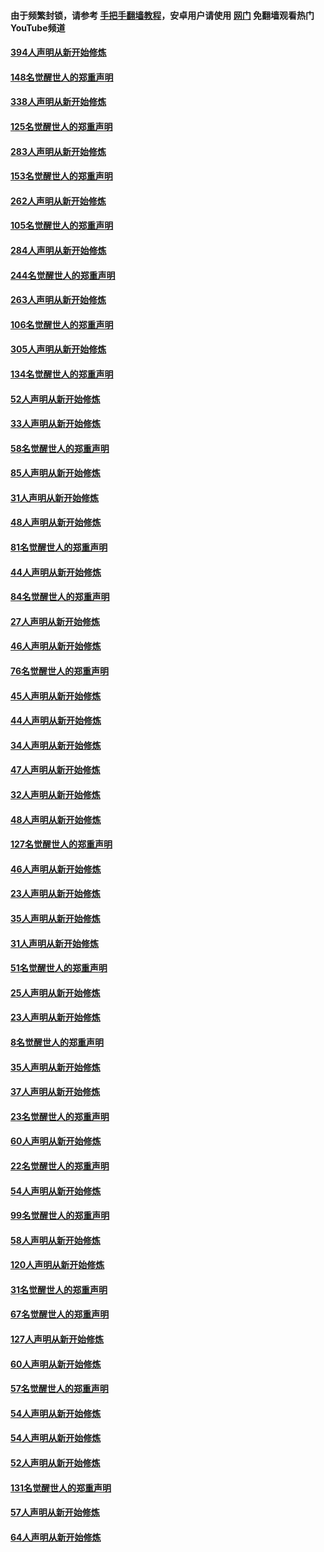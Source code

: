 #### 由于频繁封锁，请参考 [手把手翻墙教程](https://github.com/gfw-breaker/guides/wiki/)，安卓用户请使用 [网门](https://github.com/gfw-breaker/nogfw/blob/master/dl.md?t=05021100) 免翻墙观看热门YouTube频道 

#### [394人声明从新开始修炼](../pages/91/423914.md?t=05021100) 

#### [148名觉醒世人的郑重声明](../pages/91/423913.md?t=05021100) 

#### [338人声明从新开始修炼](../pages/91/423540.md?t=05021100) 

#### [125名觉醒世人的郑重声明](../pages/91/423539.md?t=05021100) 

#### [283人声明从新开始修炼](../pages/91/423296.md?t=05021100) 

#### [153名觉醒世人的郑重声明](../pages/91/423295.md?t=05021100) 

#### [262人声明从新开始修炼](../pages/91/423004.md?t=05021100) 

#### [105名觉醒世人的郑重声明](../pages/91/423003.md?t=05021100) 

#### [284人声明从新开始修炼](../pages/91/422707.md?t=05021100) 

#### [244名觉醒世人的郑重声明](../pages/91/422706.md?t=05021100) 

#### [263人声明从新开始修炼](../pages/91/422553.md?t=05021100) 

#### [106名觉醒世人的郑重声明](../pages/91/422552.md?t=05021100) 

#### [305人声明从新开始修炼](../pages/91/422153.md?t=05021100) 

#### [134名觉醒世人的郑重声明](../pages/91/422152.md?t=05021100) 

#### [52人声明从新开始修炼](../pages/91/421846.md?t=05021100) 

#### [33人声明从新开始修炼](../pages/91/421804.md?t=05021100) 

#### [58名觉醒世人的郑重声明](../pages/91/421845.md?t=05021100) 

#### [85人声明从新开始修炼](../pages/91/421769.md?t=05021100) 

#### [31人声明从新开始修炼](../pages/91/421763.md?t=05021100) 

#### [48人声明从新开始修炼](../pages/91/421605.md?t=05021100) 

#### [81名觉醒世人的郑重声明](../pages/91/421656.md?t=05021100) 

#### [44人声明从新开始修炼](../pages/91/421544.md?t=05021100) 

#### [84名觉醒世人的郑重声明](../pages/91/421543.md?t=05021100) 

#### [27人声明从新开始修炼](../pages/91/421465.md?t=05021100) 

#### [46人声明从新开始修炼](../pages/91/421454.md?t=05021100) 

#### [76名觉醒世人的郑重声明](../pages/91/421453.md?t=05021100) 

#### [45人声明从新开始修炼](../pages/91/421452.md?t=05021100) 

#### [44人声明从新开始修炼](../pages/91/421422.md?t=05021100) 

#### [34人声明从新开始修炼](../pages/91/421322.md?t=05021100) 

#### [47人声明从新开始修炼](../pages/91/421264.md?t=05021100) 

#### [32人声明从新开始修炼](../pages/91/421225.md?t=05021100) 

#### [48人声明从新开始修炼](../pages/91/421202.md?t=05021100) 

#### [127名觉醒世人的郑重声明](../pages/91/421224.md?t=05021100) 

#### [46人声明从新开始修炼](../pages/91/421203.md?t=05021100) 

#### [23人声明从新开始修炼](../pages/91/421138.md?t=05021100) 

#### [35人声明从新开始修炼](../pages/91/421122.md?t=05021100) 

#### [31人声明从新开始修炼](../pages/91/421081.md?t=05021100) 

#### [51名觉醒世人的郑重声明](../pages/91/421080.md?t=05021100) 

#### [25人声明从新开始修炼](../pages/91/421020.md?t=05021100) 

#### [23人声明从新开始修炼](../pages/91/420884.md?t=05021100) 

#### [8名觉醒世人的郑重声明](../pages/91/420883.md?t=05021100) 

#### [35人声明从新开始修炼](../pages/91/420809.md?t=05021100) 

#### [37人声明从新开始修炼](../pages/91/420766.md?t=05021100) 

#### [23名觉醒世人的郑重声明](../pages/91/420765.md?t=05021100) 

#### [60人声明从新开始修炼](../pages/91/420727.md?t=05021100) 

#### [22名觉醒世人的郑重声明](../pages/91/420726.md?t=05021100) 

#### [54人声明从新开始修炼](../pages/91/420529.md?t=05021100) 

#### [99名觉醒世人的郑重声明](../pages/91/420528.md?t=05021100) 

#### [58人声明从新开始修炼](../pages/91/420198.md?t=05021100) 

#### [120人声明从新开始修炼](../pages/91/420141.md?t=05021100) 

#### [31名觉醒世人的郑重声明](../pages/91/420197.md?t=05021100) 

#### [67名觉醒世人的郑重声明](../pages/91/420140.md?t=05021100) 

#### [127人声明从新开始修炼](../pages/91/420082.md?t=05021100) 

#### [60人声明从新开始修炼](../pages/91/420081.md?t=05021100) 

#### [57名觉醒世人的郑重声明](../pages/91/420080.md?t=05021100) 

#### [54人声明从新开始修炼](../pages/91/419533.md?t=05021100) 

#### [54人声明从新开始修炼](../pages/91/419532.md?t=05021100) 

#### [52人声明从新开始修炼](../pages/91/419531.md?t=05021100) 

#### [131名觉醒世人的郑重声明](../pages/91/419530.md?t=05021100) 

#### [57人声明从新开始修炼](../pages/91/419430.md?t=05021100) 

#### [64人声明从新开始修炼](../pages/91/419429.md?t=05021100) 


